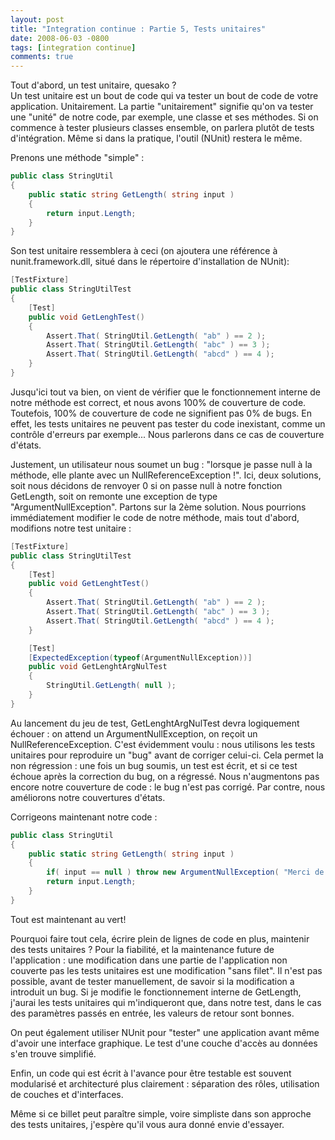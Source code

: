 ```yaml
---
layout: post
title: "Integration continue : Partie 5, Tests unitaires"
date: 2008-06-03 -0800
tags: [integration continue]
comments: true
---
```


Tout d'abord, un test unitaire, quesako ?  
Un test unitaire est un bout de code qui va tester un bout de code de votre application. Unitairement. La partie "unitairement" signifie qu'on va tester une "unité" de notre code, par exemple, une classe et ses méthodes. Si on commence à tester plusieurs classes ensemble, on parlera plutôt de tests d'intégration. Même si dans la pratique, l'outil (NUnit) restera le même.

Prenons une méthode "simple" :

```` csharp
public class StringUtil 
{ 
    public static string GetLength( string input ) 
    { 
        return input.Length; 
    }
}
````

Son test unitaire ressemblera à ceci (on ajoutera une référence à nunit.framework.dll, situé dans le répertoire d'installation de NUnit):

```` csharp
[TestFixture] 
public class StringUtilTest 
{ 
    [Test] 
    public void GetLenghTest() 
    { 
        Assert.That( StringUtil.GetLength( "ab" ) == 2 ); 
        Assert.That( StringUtil.GetLength( "abc" ) == 3 ); 
        Assert.That( StringUtil.GetLength( "abcd" ) == 4 ); 
    } 
} 
````

Jusqu'ici tout va bien, on vient de vérifier que le fonctionnement interne de notre méthode est correct, et nous avons 100% de couverture de code. Toutefois, 100% de couverture de code ne signifient pas 0% de bugs. En effet, les tests unitaires ne peuvent pas tester du code inexistant, comme un contrôle d'erreurs par exemple... Nous parlerons dans ce cas de couverture d'états.

Justement, un utilisateur nous soumet un bug : "lorsque je passe null à la méthode, elle plante avec un NullReferenceException !". Ici, deux solutions, soit nous décidons de renvoyer 0 si on passe null à notre fonction GetLength, soit on remonte une exception de type "ArgumentNullException". Partons sur la 2ème solution. Nous pourrions immédiatement modifier le code de notre méthode, mais tout d'abord, modifions notre test unitaire :

```` csharp
[TestFixture] 
public class StringUtilTest 
{ 
    [Test] 
    public void GetLenghtTest() 
    { 
        Assert.That( StringUtil.GetLength( "ab" ) == 2 ); 
        Assert.That( StringUtil.GetLength( "abc" ) == 3 ); 
        Assert.That( StringUtil.GetLength( "abcd" ) == 4 ); 
    } 

    [Test] 
    [ExpectedException(typeof(ArgumentNullException))] 
    public void GetLenghtArgNulTest 
    { 
        StringUtil.GetLength( null ); 
    } 
} 
````

Au lancement du jeu de test, GetLenghtArgNulTest devra logiquement échouer : on attend un ArgumentNullException, on reçoit un NullReferenceException. C'est évidemment voulu : nous utilisons les tests unitaires pour reproduire un "bug" avant de corriger celui-ci. Cela permet la non régression : une fois un bug soumis, un test est écrit, et si ce test échoue après la correction du bug, on a régressé. Nous n'augmentons pas encore notre couverture de code : le bug n'est pas corrigé. Par contre, nous améliorons notre couvertures d'états.

Corrigeons maintenant notre code :

```` csharp
public class StringUtil 
{ 
    public static string GetLength( string input ) 
    { 
        if( input == null ) throw new ArgumentNullException( "Merci de ne pas passer de null!"); 
        return input.Length; 
    } 
} 
````

Tout est maintenant au vert!

Pourquoi faire tout cela, écrire plein de lignes de code en plus, maintenir des tests unitaires ? Pour la fiabilité, et la maintenance future de l'application : une modification dans une partie de l'application non couverte pas les tests unitaires est une modification "sans filet". Il n'est pas possible, avant de tester manuellement, de savoir si la modification a introduit un bug. Si je modifie le fonctionnement interne de GetLength, j'aurai les tests unitaires qui m'indiqueront que, dans notre test, dans le cas des paramètres passés en entrée, les valeurs de retour sont bonnes.

On peut également utiliser NUnit pour "tester" une application avant même d'avoir une interface graphique. Le test d'une couche d'accès au données s'en trouve simplifié.

Enfin, un code qui est écrit à l'avance pour être testable est souvent modularisé et architecturé plus clairement : séparation des rôles, utilisation de couches et d'interfaces.

Même si ce billet peut paraître simple, voire simpliste dans son approche des tests unitaires, j'espère qu'il vous aura donné envie d'essayer.